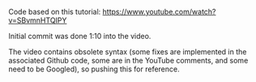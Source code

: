 Code based on this tutorial: https://www.youtube.com/watch?v=SBvmnHTQIPY

Initial commit was done 1:10 into the video.

The video contains obsolete syntax (some fixes are implemented in the associated Github code, some are in the YouTube comments, and some need to be Googled), so pushing this for reference.